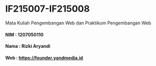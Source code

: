 # IF215007-IF215008

Mata Kuliah Pengembangan Web dan Praktikum Pengembangan Web

#### NIM : 1207050110

#### Nama : Rizki Aryandi

#### Web : <a href="https://founder.yandmedia.id">https://founder.yandmedia.id</a>
